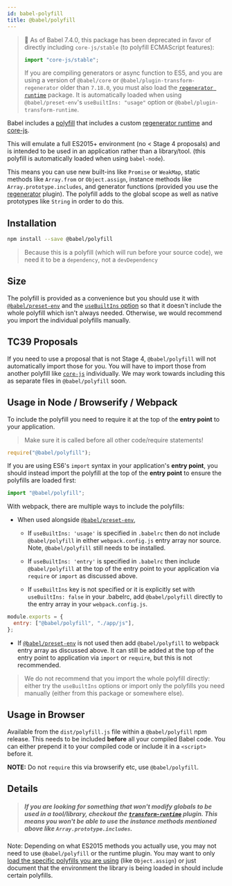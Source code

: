 ```yaml
---
id: babel-polyfill
title: @babel/polyfill
---
```


> 🚨 As of Babel 7.4.0, this package has been deprecated in favor of directly including `core-js/stable` (to polyfill ECMAScript features):
>
> ```js
> import "core-js/stable";
> ```
>
> If you are compiling generators or async function to ES5, and you are using a version of `@babel/core` or `@babel/plugin-transform-regenerator` older than `7.18.0`, you must also load the [`regenerator runtime`](https://github.com/facebook/regenerator/tree/master/packages/regenerator-runtime) package. It is automatically loaded when using `@babel/preset-env`'s `useBuiltIns: "usage"` option or `@babel/plugin-transform-runtime`.

Babel includes a [polyfill](<https://en.wikipedia.org/wiki/Polyfill_(programming)>) that includes a custom [regenerator runtime](https://github.com/facebook/regenerator/blob/master/packages/runtime/runtime.js) and [core-js](https://github.com/zloirock/core-js).

This will emulate a full ES2015+ environment (no < Stage 4 proposals) and is intended to be used in an application rather than a library/tool.
(this polyfill is automatically loaded when using `babel-node`).

This means you can use new built-ins like `Promise` or `WeakMap`, static methods like `Array.from` or `Object.assign`, instance methods like `Array.prototype.includes`, and generator functions (provided you use the [regenerator](plugin-transform-regenerator.md) plugin). The polyfill adds to the global scope as well as native prototypes like `String` in order to do this.

## Installation

```sh
npm install --save @babel/polyfill
```

> Because this is a polyfill (which will run before your source code), we need it to be a `dependency`, not a `devDependency`

## Size

The polyfill is provided as a convenience but you should use it with [`@babel/preset-env`](preset-env.md) and the [`useBuiltIns` option](preset-env.md#usebuiltins) so that it doesn't include the whole polyfill which isn't always needed. Otherwise, we would recommend you import the individual polyfills manually.

## TC39 Proposals

If you need to use a proposal that is not Stage 4, `@babel/polyfill` will not automatically import those for you. You will have to import those from another polyfill like [`core-js`](https://github.com/zloirock/core-js) individually. We may work towards including this as separate files in `@babel/polyfill` soon.

## Usage in Node / Browserify / Webpack

To include the polyfill you need to require it at the top of the **entry point** to your application.

> Make sure it is called before all other code/require statements!

```js
require("@babel/polyfill");
```

If you are using ES6's `import` syntax in your application's **entry point**, you
should instead import the polyfill at the top of the **entry point** to ensure the
polyfills are loaded first:

```js
import "@babel/polyfill";
```

With webpack, there are multiple ways to include the polyfills:

- When used alongside [`@babel/preset-env`](preset-env.md),

  - If `useBuiltIns: 'usage'` is specified in `.babelrc` then do not include `@babel/polyfill` in either `webpack.config.js` entry array nor source. Note, `@babel/polyfill` still needs to be installed.

  - If `useBuiltIns: 'entry'` is specified in `.babelrc` then include `@babel/polyfill` at the top of the entry point to your application via `require` or `import` as discussed above.

  - If `useBuiltIns` key is not specified or it is explicitly set with `useBuiltIns: false` in your .babelrc, add `@babel/polyfill` directly to the entry array in your `webpack.config.js`.

```js
module.exports = {
  entry: ["@babel/polyfill", "./app/js"],
};
```

- If [`@babel/preset-env`](preset-env.md) is not used then add `@babel/polyfill` to webpack entry array as discussed above. It can still be added at the top of the entry point to application via `import` or `require`, but this is not recommended.

> We do not recommend that you import the whole polyfill directly: either try the `useBuiltIns` options or import only the polyfills you need manually (either from this package or somewhere else).

## Usage in Browser

Available from the `dist/polyfill.js` file within a `@babel/polyfill` npm release.
This needs to be included **before** all your compiled Babel code. You can either
prepend it to your compiled code or include it in a `<script>`
before it.

**NOTE:** Do not `require` this via browserify etc, use `@babel/polyfill`.

## Details

> ##### If you are looking for something that won't modify globals to be used in a tool/library, checkout the [`transform-runtime`](plugin-transform-runtime.md) plugin. This means you won't be able to use the instance methods mentioned above like `Array.prototype.includes`.

Note: Depending on what ES2015 methods you actually use, you may not need to use `@babel/polyfill` or the runtime plugin. You may want to only [load the specific polyfills you are using](https://github.com/zloirock/core-js#commonjs-api) (like `Object.assign`) or just document that the environment the library is being loaded in should include certain polyfills.
